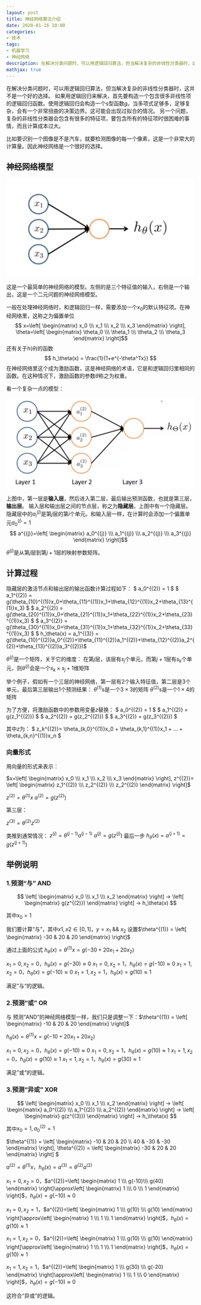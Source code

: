 ```yaml
---
layout: post
title: 神经网络算法介绍
date: 2020-01-16 10:00
categories:
- 技术
tags:
- 机器学习
- 神经网络
description: 在解决分类问题时，可以用逻辑回归算法，但当解决复杂的非线性分类器时，这并不是一个好的选择。如果用逻辑回归来解决，首先要构造一个包含很多非线性项的逻辑回归函数。使用逻辑回归会构造一个s型函数$g$。当多项式足够多，足够复杂，会有一个非常扭曲的决策边界。这可能会出现过拟合的情况。
mathjax: true
---
```


在解决分类问题时，可以用逻辑回归算法，但当解决复杂的非线性分类器时，这并不是一个好的选择。
如果用逻辑回归来解决，首先要构造一个包含很多非线性项的逻辑回归函数。使用逻辑回归会构造一个s型函数$g$。当多项式足够多，足够复杂，会有一个非常扭曲的决策边界。这可能会出现过拟合的情况。
另一个问题，复杂的非线性分类器会包含有很多的特征项，要包含所有的特征项时很困难的事情，而且计算成本过大。

比如要识别一个图像是不是汽车，就要检测图像的每一个像素，这是一个非常大的计算量。因此神经网络是一个很好的选择。

## 神经网络模型

![逻辑单元][1]

这是一个最简单的神经网络的模型。左侧的是三个特征值的输入，右侧是一个输出，这是一个二元问题的神经网络模型。

一般在处理神经网络时，和逻辑回归一样，需要添加一个$x_0$的默认特征项。在神经网络里，这称之为偏置单位
$$ x=\left[ \begin{matrix}
x_0 \\\ x_1 \\\ x_2 \\\ x_3
\end{matrix} \right], \theta=\left[ \begin{matrix}
\theta_0 \\\ \theta_1 \\\ \theta_2 \\\ \theta_3
\end{matrix} \right]$$
还有关于$h(\theta)$的函数
$$ h_\theta(x) = \frac{1}{1+e^{-\theta^Tx}} $$
在神经网络里这个成为激励函数，这是神经网络的术语，它是和逻辑回归里相同的函数。在这种情况下，激励函数的参数$\theta$称之为权重。

看一个复杂一点的模型：

![多层神经网络][2]

上图中，第一层是**输入层**，然后进入第二层，最后输出预测函数，也就是第三层，**输出层**。
输入层和输出层之间的节点层，称之为**隐藏层**。上图中有一个隐藏层。
隐藏层中的$a_i^{(j)}$是第$j$层的第$i$个单元。和输入层一样，在计算时会添加一个偏置单元$a_0^{(j)}=1$
$$ a^{(j)}=\left[ \begin{matrix}
a_0^{(j)} \\\ a_1^{(j)} \\\ a_2^{(j)} \\\  a_3^{(j)}
\end{matrix} \right]$$

$\theta^{(j)}$是从第$j$层到第$j+1$层的映射参数矩阵。

## 计算过程

隐藏层的激活节点和输出层的输出函数计算过程如下：
$ a_0^{(2)} = 1 $
$ a_1^{(2)} = g(\theta_{10}^{(1)}x_0+\theta_{11}^{(1)}x_1+\theta_{12}^{(1)}x_2+\theta_{13}^{(1)}x_3) $
$ a_2^{(2)} = g(\theta_{20}^{(1)}x_0+\theta_{21}^{(1)}x_1+\theta_{22}^{(1)}x_2+\theta_{23}^{(1)}x_3) $
$ a_3^{(2)} = g(\theta_{30}^{(1)}x_0+\theta_{31}^{(1)}x_1+\theta_{32}^{(1)}x_2+\theta_{33}^{(1)}x_3) $
$ h_\theta(x) = a_1^{(3)} = g(\theta_{10}^{(2)}a_0^{(2)}+\theta_{11}^{(2)}a_1^{(2)}+\theta_{12}^{(2)}a_2^{(2)}+\theta_{13}^{(2)}a_3^{(2)})$

$\theta^{(j)}$是一个矩阵，关于它的维度：
在第$j$层，该层有$s_j$个单元，而第$j+1$层有$s_k$个单元，则$\theta^{(j)}$会是一个$s_k\times s_j + 1$维矩阵

举个例子，假如有一个三层的神经网络，第一层有2个输入特征值，第二层是3个单元，最后第三层输出1个预测结果：
$\theta^{(1)}$s是一个$3\times 3$的矩阵
$\theta^{(2)}$s是一个$1\times 4$的矩阵


为了方便，将激励函数中的参数用变量$z$替换：
$ a_0^{(2)} = 1 $
$ a_1^{(2)} = g(z_1^{(2)}) $
$ a_2^{(2)} = g(z_2^{(2)}) $
$ a_3^{(2)} = g(z_3^{(2)}) $

其中$z$为：
$ z_k^{(2)}= \theta_{k,0}^{(1)}x_0 + \theta_{k,1}^{(1)}x_1 + ... + \theta_{k,n}^{(1)}x_n $

### 向量形式

用向量的形式来表示：

$x=\left[ \begin{matrix}
x_0 \\\ x_1 \\\ x_2 \\\ x_3
\end{matrix} \right], z^{(2)}= \left[ \begin{matrix}
z_1^{(2)} \\\ z_2^{(2)} \\\ z_2^{(2)}
\end{matrix} \right]$

$z^{(2)} = \theta^{(1)}x$
$a^{(2)} = g(z^{(2)})$

第三层：

$z^{(3)} = \theta^{(2)}z^{(2)}$

类推到通常情况：
$z^{(j)} = \theta^{(j-1)}a^{(j-1)}$
$a^{(j)} = g(z^{(j)})$
最后一步
$h_\theta(x) = a^{(j+1)} = g(z^{(j+1)})$


## 举例说明

### 1.预测“与” AND

$$ \left[ \begin{matrix}
x_0 \\\ x_1 \\\ x_2
\end{matrix} \right] → \left[ \begin{matrix}
g(z^{(2)})
\end{matrix} \right] → h_\theta(x) $$

其中$x_0 = 1$

我们要计算“与”，其中$x1,x2 \in [0,1]$，$y=x_1$ && $x_2$
设置$\theta^{(1)} = \left[ \begin{matrix}
-30 & 20 & 20
\end{matrix} \right]$

通过上面的公式
$h_\theta(x) = \theta^{(1)}x = g(-30+20x_1+20x_2)$

$x_1=0,x_2=0$，$h_\theta(x)=g(-30)\approx 0$
$x_1=0,x_2=1$，$h_\theta(x)=g(-10)\approx 0$
$x_1=1,x_2=0$，$h_\theta(x)=g(-10)\approx 0$
$x_1=1,x_2=1$，$h_\theta(x)=g(10)\approx 1$

满足”与“的逻辑。

### 2.预测“或” OR

与 预测“AND”的神经网络模型一样，我们只是调整一下：$\theta^{(1)} = \left[ \begin{matrix}
-10 & 20 & 20
\end{matrix} \right]$

$h_\theta(x) = \theta^{(1)}x = g(-10+20x_1+20x_2)$

$x_1=0,x_2=0$，$h_\theta(x)=g(-10)\approx 0$
$x_1=0,x_2=1$，$h_\theta(x)=g(10)\approx 1$
$x_1=1,x_2=0$，$h_\theta(x)=g(10)\approx 1$
$x_1=1,x_2=1$，$h_\theta(x)=g(30)\approx 1$

满足”或“的逻辑。

### 3.预测“异或” XOR

$$ \left[ \begin{matrix}
x_0 \\\ x_1 \\\ x_2
\end{matrix} \right] → \left[ \begin{matrix}
a_0^{(2)} \\\ a_1^{(2)} \\\ a_2^{(2)}
\end{matrix} \right] → \left[ \begin{matrix}
g(z^{(3)})
\end{matrix} \right] → h_\theta(x) $$

其中$x_0=1,a_0^{(2)}=1$

$\theta^{(1)} = \left[ \begin{matrix} 
-10 & 20 & 20 \\\ 40 & -30 & -30
\end{matrix} \right], \theta^{(2)} = \left[ \begin{matrix}
-30 & 20 & 20
\end{matrix} \right] $

$a^{(2)} = \theta^{(1)}x$，$h_\theta(x)=a^{(3)}=\theta^{(2)}a^{(2)}$


$x_1=0,x_2=0$，$a^{(2)}=\left[ \begin{matrix} 
1 \\\ g(-10)\\\ g(40)
\end{matrix} \right]\approx\left[ \begin{matrix} 
1 \\\ 0 \\\ 1
\end{matrix} \right]$，$h_\theta(x)=g(-10)\approx 0$

$x_1=0,x_2=1$，$a^{(2)}=\left[ \begin{matrix} 
1 \\\ g(10) \\\ g(10)
\end{matrix} \right]\approx\left[ \begin{matrix} 
1 \\\ 1 \\\ 1
\end{matrix} \right]$，$h_\theta(x)=g(10)\approx 1$

$x_1=1,x_2=0$，$a^{(2)}=\left[ \begin{matrix} 
1 \\\ g(10) \\\ g(10)
\end{matrix} \right]\approx\left[ \begin{matrix} 
1 \\\ 1 \\\ 1
\end{matrix} \right]$，$h_\theta(x)=g(10)\approx 1$

$x_1=1,x_2=1$，$a^{(2)}=\left[ \begin{matrix} 
1 \\\ g(30) \\\ g(-20)
\end{matrix} \right]\approx\left[ \begin{matrix} 
1 \\\ 1 \\\ 0
\end{matrix} \right]$，$h_\theta(x)=g(-10)\approx 0$

这符合“异或”的逻辑。


[1]: /images/ml_16.jpg
[2]: /images/ml_17.jpg

